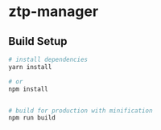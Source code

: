 # ztp-manager

> 

## Build Setup

``` bash
# install dependencies
yarn install

# or
npm install


# build for production with minification
npm run build
```
